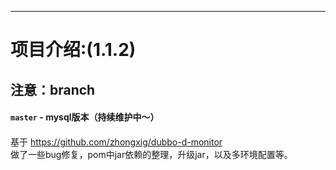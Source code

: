 ---

# 项目介绍:(1.1.2)

## 注意：branch
#### `master` - mysql版本（持续维护中～）
#### 
基于 <a href="https://github.com/zhongxig/dubbo-d-monitor">https://github.com/zhongxig/dubbo-d-monitor</a><br>
做了一些bug修复，pom中jar依赖的整理，升级jar，以及多环境配置等。

